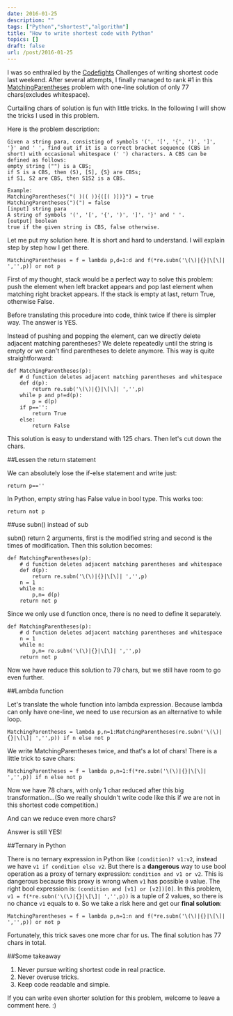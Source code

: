 ```yaml
---
date: 2016-01-25
description: ""
tags: ["Python","shortest","algorithm"]
title: "How to write shortest code with Python"
topics: []
draft: false
url: /post/2016-01-25
---
```


I was so enthralled by the [Codefights](https://codefights.com) Challenges of writing shortest code last weekend. After several attempts, I finally managed to rank #1 in this [MatchingParentheses](https://codefights.com/challenge/vjxo2WFyex6a85BrH) problem with one-line solution of only 77 chars(excludes whitespace).

Curtailing chars of solution is fun with little tricks. In the following I will show the tricks I used in this problem.

Here is the problem description:

    Given a string para, consisting of symbols '(', '[', '{', ')', ']', '}' and ' ', find out if it is a correct bracket sequence (CBS in short) with occasional whitespace (' ') characters. A CBS can be defined as follows:
    empty string ("") is a CBS;
    if S is a CBS, then (S), [S], {S} are CBSs;
    if S1, S2 are CBS, then S1S2 is a CBS.
    
    Example:
    MatchingParentheses("( )(( )){([( )])}") = true
    MatchingParentheses(")(") = false
    [input] string para
    A string of symbols '(', '[', '{', ')', ']', '}' and ' '.
    [output] boolean
    true if the given string is CBS, false otherwise.

Let me put my solution here. It is short and hard to understand. I will explain step by step how I get there.

    MatchingParentheses = f = lambda p,d=1:d and f(*re.subn('\(\)|{}|\[\]| ','',p)) or not p

First of my thought, stack would be a perfect way to solve this problem: push the element when left bracket appears and pop last element when matching right bracket appears. If the stack is empty at last, return True, otherwise False.

Before translating this procedure into code, think twice if there is simpler way. The answer is YES.

Instead of pushing and popping the element, can we directly delete adjacent matching parentheses? We delete repeatedly until the string is empty or we can't find parentheses to delete anymore. This way is quite straightforward:

    def MatchingParentheses(p):
        # d function deletes adjacent matching parentheses and whitespace
        def d(p):
            return re.sub('\(\)|{}|\[\]| ','',p)
        while p and p!=d(p):
            p = d(p)
        if p=='':
            return True
        else:
            return False

This solution is easy to understand with 125 chars. Then let's cut down the chars. 

##Lessen the return statement

We can absolutely lose the if-else statement and write just:

    return p==''

In Python, empty string has False value in bool type. This works too:

    return not p

##use subn() instead of sub

subn() return 2 arguments, first is the modified string and second is the times of modification. Then this solution becomes:

    def MatchingParentheses(p):
        # d function deletes adjacent matching parentheses and whitespace
        def d(p):
            return re.subn('\(\)|{}|\[\]| ','',p)
        n = 1
        while n:
            p,n= d(p)
        return not p

Since we only use d function once, there is no need to define it separately.

    def MatchingParentheses(p):
        # d function deletes adjacent matching parentheses and whitespace
        n = 1
        while n:
            p,n= re.subn('\(\)|{}|\[\]| ','',p)
        return not p

Now we have reduce this solution to 79 chars, but we still have room to go even further.

##Lambda function

Let's translate the whole function into lambda expression. Because lambda can only have one-line, we need to use recursion as an alternative to while loop.

    MatchingParentheses = lambda p,n=1:MatchingParentheses(re.subn('\(\)|{}|\[\]| ','',p)) if n else not p

We write MatchingParentheses twice, and that's a lot of chars! There is a little trick to save chars:

    MatchingParentheses = f = lambda p,n=1:f(*re.subn('\(\)|{}|\[\]| ','',p)) if n else not p

Now we have 78 chars, with only 1 char reduced after this big transformation...(So we really shouldn't write code like this if we are not in this shortest code competition.)

And can we reduce even more chars?

Answer is still YES!

##Ternary in Python

There is no ternary expression in Python like `(condition)? v1:v2`, instead we have `v1 if condition else v2`. But there is a **dangerous** way to use bool operation as a proxy of ternary expression: `condition and v1 or v2`. This is dangerous because this proxy is wrong when `v1` has possible `0` value. The right bool expression is: `(condition and [v1] or [v2])[0]`. In this problem, `v1 = f(*re.subn('\(\)|{}|\[\]| ','',p))` is a tuple of 2 values, so there is no chance `v1` equals to `0`. So we take a risk here and get our **final solution**:

    MatchingParentheses = f = lambda p,n=1:n and f(*re.subn('\(\)|{}|\[\]| ','',p)) or not p

Fortunately, this trick saves one more char for us. The final solution has 77 chars in total.

##Some takeaway

1. Never pursue writing shortest code in real practice.
2. Never overuse tricks.
3. Keep code readable and simple.

If you can write even shorter solution for this problem, welcome to leave a comment here. :)
